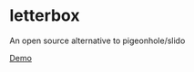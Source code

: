 # letterbox
An open source alternative to pigeonhole/slido

[Demo](https://letterbox-ade41.web.app/)

